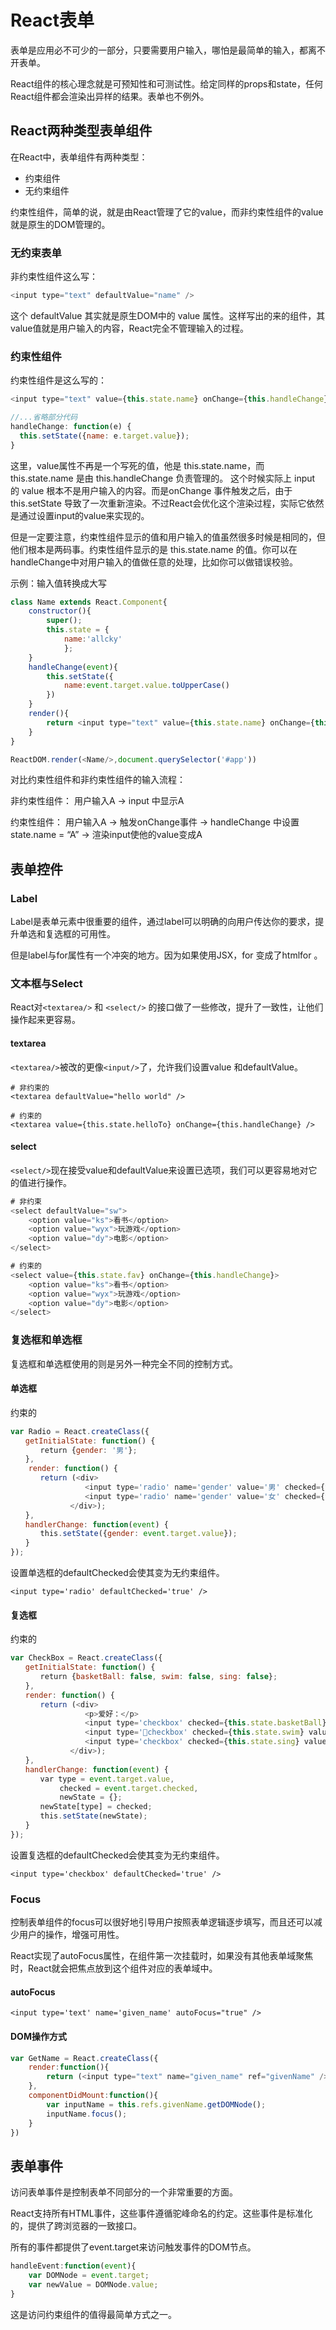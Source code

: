 # React表单
表单是应用必不可少的一部分，只要需要用户输入，哪怕是最简单的输入，都离不开表单。

React组件的核心理念就是可预知性和可测试性。给定同样的props和state，任何React组件都会渲染出异样的结果。表单也不例外。

## React两种类型表单组件
在React中，表单组件有两种类型：
- 约束组件
- 无约束组件

约束性组件，简单的说，就是由React管理了它的value，而非约束性组件的value就是原生的DOM管理的。

### 无约束表单
非约束性组件这么写：
```js
<input type="text" defaultValue="name" />
```
这个 defaultValue 其实就是原生DOM中的 value 属性。这样写出的来的组件，其value值就是用户输入的内容，React完全不管理输入的过程。

### 约束性组件
约束性组件是这么写的：
```js
<input type="text" value={this.state.name} onChange={this.handleChange} />

//...省略部分代码
handleChange: function(e) {
  this.setState({name: e.target.value});
}
```

这里，value属性不再是一个写死的值，他是 this.state.name，而 this.state.name 是由 this.handleChange 负责管理的。
这个时候实际上 input 的 value 根本不是用户输入的内容。而是onChange 事件触发之后，由于 this.setState 导致了一次重新渲染。不过React会优化这个渲染过程，实际它依然是通过设置input的value来实现的。

但是一定要注意，约束性组件显示的值和用户输入的值虽然很多时候是相同的，但他们根本是两码事。约束性组件显示的是 this.state.name 的值。你可以在handleChange中对用户输入的值做任意的处理，比如你可以做错误校验。

示例：输入值转换成大写
```js
class Name extends React.Component{
	constructor(){
    	super();
        this.state = {
        	name:'allcky'
            };
    }
    handleChange(event){
        this.setState({
            name:event.target.value.toUpperCase()
        })
    }
    render(){
        return <input type="text" value={this.state.name} onChange={this.handleChange.bind(this)} />
    }
}

ReactDOM.render(<Name/>,document.querySelector('#app'))
```


对比约束性组件和非约束性组件的输入流程：

非约束性组件： 用户输入A -> input 中显示A

约束性组件： 用户输入A -> 触发onChange事件 -> handleChange 中设置 state.name = “A” -> 渲染input使他的value变成A


## 表单控件
### Label
Label是表单元素中很重要的组件，通过label可以明确的向用户传达你的要求，提升单选和复选框的可用性。

但是label与for属性有一个冲突的地方。因为如果使用JSX，for 变成了htmlfor 。

### 文本框与Select
React对`<textarea/>` 和 `<select/>` 的接口做了一些修改，提升了一致性，让他们操作起来更容易。

#### textarea
`<textarea/>`被改的更像`<input/>`了，允许我们设置value 和defaultValue。

```
# 非约束的
<textarea defaultValue="hello world" />

# 约束的
<textarea value={this.state.helloTo} onChange={this.handleChange} />
```
#### select
`<select/>`现在接受value和defaultValue来设置已选项，我们可以更容易地对它的值进行操作。

```js
# 非约束
<select defaultValue="sw">
    <option value="ks">看书</option>
    <option value="wyx">玩游戏</option>
    <option value="dy">电影</option>
</select>

# 约束的
<select value={this.state.fav} onChange={this.handleChange}>
    <option value="ks">看书</option>
    <option value="wyx">玩游戏</option>
    <option value="dy">电影</option>    
</select>
```

### 复选框和单选框
复选框和单选框使用的则是另外一种完全不同的控制方式。
#### 单选框
约束的
```js
var Radio = React.createClass({
　　getInitialState: function() {
　　　　return {gender: '男'};
　　},
    render: function() {
　　　　return (<div>
　　　　　　　　　　<input type='radio' name='gender' value='男' checked={this.state.sex == '男'} onChange={this.handlerChange} />男
　　　　　　　　　　<input type='radio' name='gender' value='女' checked={this.state.sex == '女'} onChange={this.handlerChange} />女
　　　　　　　　</div>);   
　　},
　　handlerChange: function(event) {
　　　　this.setState({gender: event.target.value});
　　}
});
```
设置单选框的defaultChecked会使其变为无约束组件。
```
<input type='radio' defaultChecked='true' />
```
#### 复选框
约束的
```js
var CheckBox = React.createClass({
　　getInitialState: function() {
　　　　return {basketBall: false, swim: false, sing: false};
　　},
　　render: function() {
　　　　return (<div>
　　　　　　　　　　<p>爱好：</p>
　　　　　　　　　　<input type='checkbox' checked={this.state.basketBall} value='basketBall' onChange={this.handlerChange} />篮球
　　　　　　　　　　<input type='checkbox' checked={this.state.swim} value='swim' onChange={this.handlerChange} />游泳
　　　　　　　　　　<input type='checkbox' checked={this.state.sing} value='sing' onChange={this.handlerChange} />唱歌
　　　　　　　　</div>);   
　　},
　　handlerChange: function(event) {
　　　　var type = event.target.value,
　　　　　　 checked = event.target.checked,
　　　　　　 newState = {};
　　　　newState[type] = checked;
　　　　this.setState(newState);
　　}
});
```
设置复选框的defaultChecked会使其变为无约束组件。
```
<input type='checkbox' defaultChecked='true' />
```
### Focus
控制表单组件的focus可以很好地引导用户按照表单逻辑逐步填写，而且还可以减少用户的操作，增强可用性。

React实现了autoFocus属性，在组件第一次挂载时，如果没有其他表单域聚焦时，React就会把焦点放到这个组件对应的表单域中。

#### autoFocus
```
<input type='text' name='given_name' autoFocus="true" />
```
#### DOM操作方式
```js
var GetName = React.createClass({
    render:function(){
        return (<input type="text" name="given_name" ref="givenName" />)
    },
    componentDidMount:function(){
        var inputName = this.refs.givenName.getDOMNode();
        inputName.focus();
    }
})
```


## 表单事件
访问表单事件是控制表单不同部分的一个非常重要的方面。

React支持所有HTML事件，这些事件遵循驼峰命名的约定。这些事件是标准化的，提供了跨浏览器的一致接口。

所有的事件都提供了event.target来访问触发事件的DOM节点。
```js
handleEvent:function(event){
    var DOMNode = event.target;
    var newValue = DOMNode.value;
}
```
这是访问约束组件的值得最简单方式之一。
